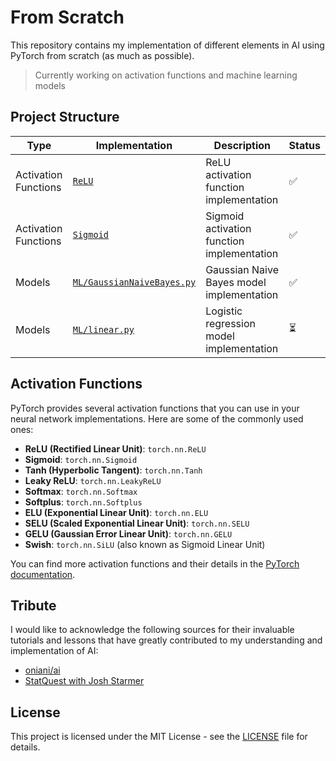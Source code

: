 # From Scratch

This repository contains my implementation of different elements in AI using PyTorch from scratch (as much as possible).

> Currently working on activation functions and machine learning models

## Project Structure

| Type | Implementation | Description | Status |
|------|---------------|-------------|---------|
| Activation Functions | [`ReLU`](activation/relu/relu.py) | ReLU activation function implementation | ✅ |
| Activation Functions | [`Sigmoid`](activation/sigmoid/sigmoid.py) | Sigmoid activation function implementation | ✅ |
| Models | [`ML/GaussianNaiveBayes.py`](ML/GaussianNaiveBayes.py) | Gaussian Naive Bayes model implementation | ✅ |
| Models | [`ML/linear.py`](ML/linear.py) | Logistic regression model implementation | ⏳ |


## Activation Functions

PyTorch provides several activation functions that you can use in your neural network implementations. Here are some of the commonly used ones:

- **ReLU (Rectified Linear Unit)**: `torch.nn.ReLU`
- **Sigmoid**: `torch.nn.Sigmoid`
- **Tanh (Hyperbolic Tangent)**: `torch.nn.Tanh`
- **Leaky ReLU**: `torch.nn.LeakyReLU`
- **Softmax**: `torch.nn.Softmax`
- **Softplus**: `torch.nn.Softplus`
- **ELU (Exponential Linear Unit)**: `torch.nn.ELU`
- **SELU (Scaled Exponential Linear Unit)**: `torch.nn.SELU`
- **GELU (Gaussian Error Linear Unit)**: `torch.nn.GELU`
- **Swish**: `torch.nn.SiLU` (also known as Sigmoid Linear Unit)

You can find more activation functions and their details in the [PyTorch documentation](https://pytorch.org/docs/stable/nn.html#non-linear-activations-weighted-sum-nonlinearity).

## Tribute

I would like to acknowledge the following sources for their invaluable tutorials and lessons that have greatly contributed to my understanding and implementation of AI:

- [oniani/ai](https://github.com/oniani/ai/tree/main)
- [StatQuest with Josh Starmer](https://www.youtube.com/@statquest)

## License

This project is licensed under the MIT License - see the [LICENSE](LICENSE) file for details.